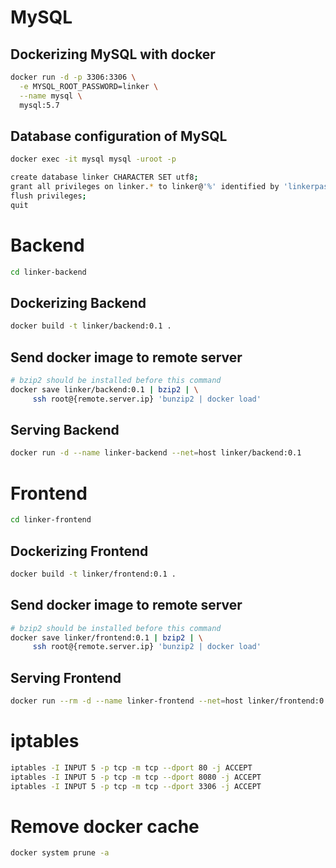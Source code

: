 # MySQL

## Dockerizing MySQL with docker

```sh
docker run -d -p 3306:3306 \
  -e MYSQL_ROOT_PASSWORD=linker \
  --name mysql \
  mysql:5.7
```

## Database configuration of MySQL

```sh
docker exec -it mysql mysql -uroot -p
```

```sh
create database linker CHARACTER SET utf8;
grant all privileges on linker.* to linker@'%' identified by 'linkerpassword';
flush privileges;
quit
```

# Backend

```sh
cd linker-backend
```

## Dockerizing Backend

```sh
docker build -t linker/backend:0.1 .
```

## Send docker image to remote server

```sh
# bzip2 should be installed before this command
docker save linker/backend:0.1 | bzip2 | \
     ssh root@{remote.server.ip} 'bunzip2 | docker load'
```

## Serving Backend

```sh
docker run -d --name linker-backend --net=host linker/backend:0.1
```

# Frontend

```sh
cd linker-frontend
```

## Dockerizing Frontend

```sh
docker build -t linker/frontend:0.1 .
```

## Send docker image to remote server

```sh
# bzip2 should be installed before this command
docker save linker/frontend:0.1 | bzip2 | \
     ssh root@{remote.server.ip} 'bunzip2 | docker load'
```

## Serving Frontend

```sh
docker run --rm -d --name linker-frontend --net=host linker/frontend:0.1
```

# iptables
```sh
iptables -I INPUT 5 -p tcp -m tcp --dport 80 -j ACCEPT
iptables -I INPUT 5 -p tcp -m tcp --dport 8080 -j ACCEPT
iptables -I INPUT 5 -p tcp -m tcp --dport 3306 -j ACCEPT
```

# Remove docker cache
```sh
docker system prune -a
```